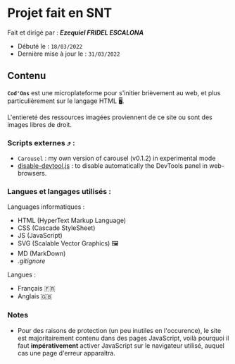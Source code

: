 # Projet fait en SNT

Fait et dirigé par : ***Ezequiel FRIDEL ESCALONA***

- Débuté le : `18/03/2022`
- Dernière mise à jour le : `31/03/2022`


## Contenu
**`Cod'Ons`** est une microplateforme pour s'initier brièvement au web, et plus particulièrement sur le langage HTML 🖥️.

L'entiereté des ressources imagées proviennent de ce site ou sont des images libres de droit.

### Scripts externes ⤴️ :
- `Carousel` : my own version of carousel (v0.1.2) in experimental mode
- [disable-devtool.js](https://github.com/theajack/disable-devtool) : to disable automatically the DevTools panel in web-browsers.

### Langues et langages utilisés :
Languages informatiques :
- HTML (HyperText Markup Language)
- CSS (Cascade StyleSheet)
- JS (JavaScript)
- SVG (Scalable Vector Graphics) 🖼️
- MD (MarkDown)
- *.gitignore*

Langues :
- Français 🇫🇷
- Anglais 🇬🇧

### Notes
- Pour des raisons de protection (un peu inutiles en l'occurence), le site est majoritairement contenu dans des pages JavaScript, voilà pourquoi il faut **impérativement** activer JavaScript sur le navigateur utilisé, auquel cas une page d'erreur apparaîtra.
